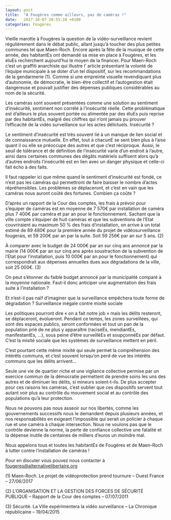 ```yaml
---
layout: post
title:  "A Fougères comme ailleurs, pas de caméras !"
date:   2017-10-07 20:55:28 +0100
categories: Fougères
---
```

Vieille marotte à Fougères la question de la vidéo-surveillance revient régulièrement dans le débat public, allant jusqu’à toucher des plus petites communes tel que Maen-Roch. Encore après la fête de la musique de cette année, des habitantEs ont demandé sa mise en place à Fougères, et les éluEs recherchent aujourd’hui le moyen de la financer. Pour Maen-Roch c’est un graffiti anarchiste qui illustre l’ article présentant la volonté de l’équipe municipale à se doter d’un tel dispositif, sur les recommandations de la gendarmerie (1). Comme si une empreinte visuelle revendiquant plus d’autonomie, de démocratie, le bien-être collectif et l’autogestion était dangereuse et pouvait justifier des dépenses publiques considérables au nom de la sécurité.

Les caméras sont souvent présentées comme une solution au sentiment d’insécurité, sentiment non corrélé à l’insécurité réelle. Cette problématique est d’ailleurs le plus souvent portée ou alimentée par des éluEs puis reprise par des habitantEs, malgré des chiffres qui n’ont jamais pu prouver l’efficacité de la vidéo surveillance sur les actes délictuels.
Insécurité ?

Le sentiment d’insécurité est très souvent lié à un manque de lien social et de connaissance mutuelle. En effet, tout à chacunE se sent bien plus à l’aise quant il ou elle se préoccupe des autres et que c’est réciproque. Aussi, le seuil de tolérance et de définition de l’insécurité varie d’un endroit à l’autre, ainsi dans certaines communes des dégâts matériels suffisent alors qu’à d’autres endroits l’insécurité est en lien avec un danger physique et celle-ci fait écho à des faits.

Il faut rappeler ici que même quand le sentiment d’insécurité est fondé, ce n’est pas les caméras qui permettront de faire baisser le nombre d’actes répréhensibles. Les problèmes se déplaceront, et c’est en vain que les caméras nous auront coûté des fortunes.
Combien ça coûte ?

D’après un rapport de la Cour des comptes, les frais à prévoir pour s’équiper de caméras est en moyenne de 7 570€ par installation de caméra plus 7 400€ par caméra et par an pour le fonctionnement. Sachant que la ville compte s’équiper de huit caméras et que les subventions de l’Etat couvriraient au maximum 50 % des frais d’installation, on arrive à un total estimé de 89 480€ pour la première année du projet de vidéosurveillance fougerais, et 59 200€ par an par la suite. Soit 59 256€ par an sur 5 ans. (2)

À comparer avec le budget de 24 000€ par an sur cinq ans annoncé par la mairie (14 000€ par an sur cinq ans après soustraction de la subvention de l’Etat pour l’installation, puis 10 000€ par an pour le fonctionnement) qui correspondrait aux dépenses annuelles dues aux dégradations de la ville, soit 25 000€. (3)

On peut s’étonner du faible budget annoncé par la municipalité comparé à la moyenne nationale. Faut-il donc anticiper une augmentation des frais suite à l’installation ?

Et n’est-il pas naïf d’imaginer que la surveillance empêchera toute forme de dégradation ?
Surveillance inégale contre mixité sociale

Les politiques pourront dire « on a fait notre job » mais les délits resteront, se déplaceront, évolueront. Pendant ce temps, les zones surveillées, qui sont des espaces publics, seront conformées et tout un pan de la population prié de ne plus y apparaître (raciséEs, mendiantEs, manifestantEs, …), sous peine d’être surveilléEs et soupçonnéEs par défaut. C’est la mixité sociale que les systèmes de surveillance mettent en péril.

C’est pourtant cette même mixité qui seule permet la compréhension des intérêts communs, et c’est souvent lorsqu’on perd de vue les intérêts communs que les délits arrivent…

Seule une vie de quartier riche et une vigilance collective permise par un exercice commun de la démocratie permettent de prendre soins les uns des autres et de diminuer les délits, si mineurs soient-t-ils. De plus accepter pour ces raisons les caméras, c’est oublier que ces dispositifs servent tout autant voir plus au contrôle du mouvement social et au contrôle des populations qu’à leur protection.

Nous ne pouvons pas nous asseoir sur nos libertés, comme les gouvernements successifs nous le demandent depuis plusieurs années, et nos responsabilités en exigeant l’impossible qui serait un policier à chaque rue et une caméra à chaque intersection.
Nous ne voulons pas que le contrôle devienne la norme, la perte de confiance collective une fatalité et la dépense inutile de centaines de milliers d’euros un moindre mal.

Nous appelons tous et toutes les habitantEs de Fougères et de Maen-Roch à lutter contre l’installation de caméras !

Pour en discuter vous pouvez nous contacter à fougeres@alternativelibertaire.org

 

(1) Maen-Roch. Le projet de vidéoprotection prend tournure – Ouest France – 27/06/2017

(2) L’ORGANISATION ET LA GESTION DES FORCES DE SÉCURITÉ PUBLIQUE – Rapport de la Cour des comptes – 07/07/2011

(3) Sécurité. La Ville expérimentera la vidéo surveillance – La Chronique républicaine – 19/04/2015